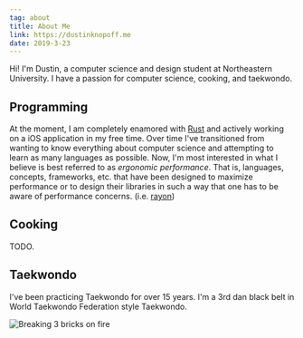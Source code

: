 ```yaml
---
tag: about
title: About Me
link: https://dustinknopoff.me
date: 2019-3-23
---
```


Hi! I'm Dustin, a computer science and design student at Northeastern University. I have a passion for computer science, cooking, and taekwondo.

## Programming

At the moment, I am completely enamored with [Rust](https://www.rust-lang.org) and actively working on a iOS application in my free time. Over time I've transitioned from wanting to know everything about computer science and attempting to learn as many languages as possible. Now, I'm most interested in what I believe is best referred to as _ergonomic performance_. That is, languages, concepts, frameworks, etc. that have been designed to maximize performance or to design their libraries in such a way that one has to be aware of performance concerns. (i.e. [rayon](https://github.com/rayon-rs/rayon))

## Cooking

TODO.

## Taekwondo

I've been practicing Taekwondo for over 15 years. I'm a 3rd dan black belt in World Taekwondo Federation style Taekwondo.

![Breaking 3 bricks on fire](https://res.cloudinary.com/dknopoff/image/upload/e_blur_faces:500/v1553394222/portfolio/IMG_0397.jpg)
